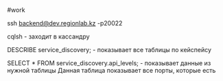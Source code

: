 #work 


ssh backend@dev.regionlab.kz -p20022


cqlsh - заходит в кассандру

DESCRIBE service_discovery; - показывает все таблицы по  кейспейсу

SELECT * FROM service_discovery.api_levels; - показывает данные из нужной таблицы 
Данная таблица показывает все порты, которые есть

